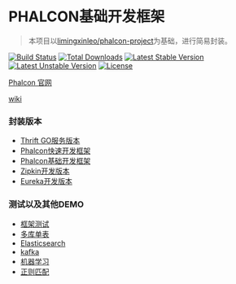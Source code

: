 # PHALCON基础开发框架

> 本项目以[limingxinleo/phalcon-project](https://github.com/limingxinleo/phalcon)为基础，进行简易封装。

[![Build Status](https://travis-ci.org/limingxinleo/phalcon-unit-test.svg?branch=master)](https://travis-ci.org/limingxinleo/phalcon-unit-test)
[![Total Downloads](https://poser.pugx.org/limingxinleo/phalcon-project/downloads)](https://packagist.org/packages/limingxinleo/phalcon-project)
[![Latest Stable Version](https://poser.pugx.org/limingxinleo/phalcon-project/v/stable)](https://packagist.org/packages/limingxinleo/phalcon-project)
[![Latest Unstable Version](https://poser.pugx.org/limingxinleo/phalcon-project/v/unstable)](https://packagist.org/packages/limingxinleo/phalcon-project)
[![License](https://poser.pugx.org/limingxinleo/phalcon-project/license)](https://packagist.org/packages/limingxinleo/phalcon-project)


[Phalcon 官网](https://docs.phalconphp.com/zh/latest/index.html)

[wiki](https://github.com/limingxinleo/simple-subcontrollers.phalcon/wiki)

### 封装版本
- [Thrift GO服务版本](https://github.com/limingxinleo/thrift-go-phalcon-project)
- [Phalcon快速开发框架](https://github.com/limingxinleo/biz-phalcon)
- [Phalcon基础开发框架](https://github.com/limingxinleo/basic-phalcon)
- [Zipkin开发版本](https://github.com/limingxinleo/zipkin-phalcon)
- [Eureka开发版本](https://github.com/limingxinleo/eureka-phalcon)

### 测试以及其他DEMO
- [框架测试](https://github.com/limingxinleo/phalcon-unit-test)
- [多库单表](https://github.com/limingxinleo/service-demo-order)
- [Elasticsearch](https://github.com/Aquarmini/elasticsearch-demo-phalcon)
- [kafka](https://github.com/Aquarmini/kafka-demo-phalcon)
- [机器学习](https://github.com/Aquarmini/ml-demo-phalcon)
- [正则匹配](https://github.com/Aquarmini/regex-demo-phalcon)
